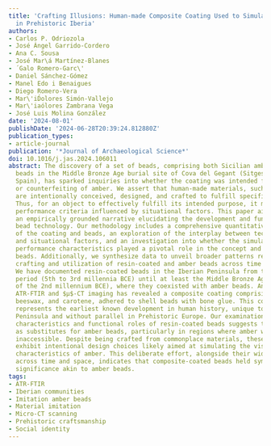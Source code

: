 ```yaml
---
title: 'Crafting Illusions: Human-made Composite Coating Used to Simulate Amber Beads
  in Prehistoric Iberia'
authors:
- Carlos P. Odriozola
- José Ángel Garrido-Cordero
- Ana C. Sousa
- José Mar\á Martínez-Blanes
- ́ Galo Romero-Garc\'
- Daniel Sánchez-Gómez
- Manel Edo i Benaigues
- Diego Romero-Vera
- Mar\'iD́olores Simón-Vallejo
- Mar\'iaólores Zambrana Vega
- José Luis Molina González
date: '2024-08-01'
publishDate: '2024-06-28T20:39:24.812880Z'
publication_types:
- article-journal
publication: '*Journal of Archaeological Science*'
doi: 10.1016/j.jas.2024.106011
abstract: The discovery of a set of beads, comprising both Sicilian amber and resin-coated
  beads in the Middle Bronze Age burial site of Cova del Gegant (Sitges, Barcelona,
  Spain), has sparked inquiries into whether the coating was intended for imitation
  or counterfeiting of amber. We assert that human-made materials, such as bead coatings,
  are intentionally conceived, designed, and crafted to fulfill specific functions.
  Thus, for an object to effectively fulfill its intended purpose, it must meet particular
  performance criteria influenced by situational factors. This paper aims to construct
  an empirically grounded narrative elucidating the development and function of resin-coated
  bead technology. Our methodology includes a comprehensive quantitative analysis
  of the coating and beads, an exploration of the interplay between technical choices
  and situational factors, and an investigation into whether the simulation of sensory
  performance characteristics played a pivotal role in the concept and design of resin-coated
  beads. Additionally, we synthesize data to unveil broader patterns related to the
  crafting and utilization of resin-coated and amber beads across time and space.
  We have documented resin-coated beads in the Iberian Peninsula from the Neolithic
  period (5th to 3rd millennia BCE) until at least the Middle Bronze Age (first half
  of the 2nd millennium BCE), where they coexisted with amber beads. Analysis employing
  ATR-FTIR and $μ$-CT imaging has revealed a composite coating comprising pine resin,
  beeswax, and carotene, adhered to shell beads with bone glue. This composite material
  represents the earliest known development in human history, unique to the Iberian
  Peninsula and without parallel in Prehistoric Europe. Our examination of the performance
  characteristics and functional roles of resin-coated beads suggests their potential
  as substitutes for amber beads, particularly in regions where amber was scarce or
  inaccessible. Despite being crafted from commonplace materials, these coated beads
  exhibit intentional design choices likely aimed at simulating the visual performance
  characteristics of amber. This deliberate effort, alongside their widespread distribution
  across time and space, indicates that composite-coated beads held symbolic and social
  significance akin to amber beads.
tags:
- ATR-FTIR
- Iberian communities
- Imitation amber beads
- Material imitation
- Micro-CT scanning
- Prehistoric craftsmanship
- Social identity
---
```

